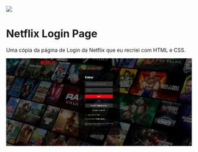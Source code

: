 <img src="https://mir-s3-cdn-cf.behance.net/project_modules/hd/fb762791877129.5e3cb3903fb67.gif" width="500"/>
<h1>Netflix Login Page</h1>
<p>Uma cópia da página de Login da Netflix que eu recriei com HTML e CSS.</p>

<img src="https://github.com/foxzinnx/Netflix_Login/blob/0be7ac9380923182702bd485cffbc23ebeb3fb08/net.png">


